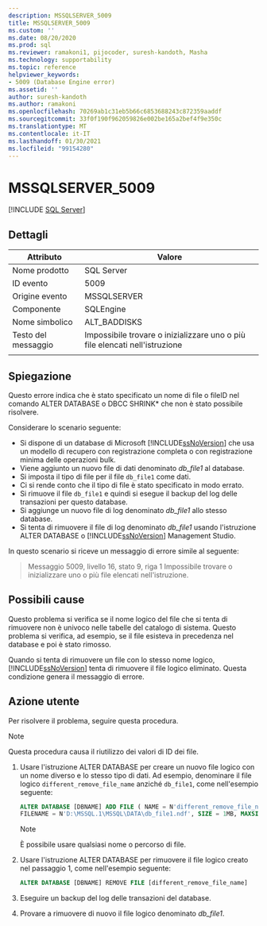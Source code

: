 ```yaml
---
description: MSSQLSERVER_5009
title: MSSQLSERVER_5009
ms.custom: ''
ms.date: 08/20/2020
ms.prod: sql
ms.reviewer: ramakoni1, pijocoder, suresh-kandoth, Masha
ms.technology: supportability
ms.topic: reference
helpviewer_keywords:
- 5009 (Database Engine error)
ms.assetid: ''
author: suresh-kandoth
ms.author: ramakoni
ms.openlocfilehash: 70269ab1c31eb5b66c6853688243c872359aaddf
ms.sourcegitcommit: 33f0f190f962059826e002be165a2bef4f9e350c
ms.translationtype: MT
ms.contentlocale: it-IT
ms.lasthandoff: 01/30/2021
ms.locfileid: "99154280"
---
```

# <a name="mssqlserver_5009"></a>MSSQLSERVER_5009
 [!INCLUDE [SQL Server](../../includes/applies-to-version/sqlserver.md)]

## <a name="details"></a>Dettagli

|Attributo|Valore|
|---|---|
|Nome prodotto|SQL Server|
|ID evento|5009|
|Origine evento|MSSQLSERVER|
|Componente|SQLEngine|
|Nome simbolico|ALT_BADDISKS|
|Testo del messaggio|Impossibile trovare o inizializzare uno o più file elencati nell'istruzione|
||

## <a name="explanation"></a>Spiegazione

Questo errore indica che è stato specificato un nome di file o fileID nel comando ALTER DATABASE o DBCC SHRINK* che non è stato possibile risolvere.

Considerare lo scenario seguente:

- Si dispone di un database di Microsoft [!INCLUDE[ssNoVersion](../../includes/ssnoversion-md.md)] che usa un modello di recupero con registrazione completa o con registrazione minima delle operazioni bulk.
- Viene aggiunto un nuovo file di dati denominato *db_file1* al database.
- Si imposta il tipo di file per il file `db_file1` come dati.
- Ci si rende conto che il tipo di file è stato specificato in modo errato.
- Si rimuove il file `db_file1` e quindi si esegue il backup del log delle transazioni per questo database.
- Si aggiunge un nuovo file di log denominato *db_file1* allo stesso database.
- Si tenta di rimuovere il file di log denominato *db_file1* usando l'istruzione ALTER DATABASE o [!INCLUDE[ssNoVersion](../../includes/ssnoversion-md.md)] Management Studio.

In questo scenario si riceve un messaggio di errore simile al seguente:

> Messaggio 5009, livello 16, stato 9, riga 1 Impossibile trovare o inizializzare uno o più file elencati nell'istruzione.

## <a name="possible-causes"></a>Possibili cause

Questo problema si verifica se il nome logico del file che si tenta di rimuovere non è univoco nelle tabelle del catalogo di sistema. Questo problema si verifica, ad esempio, se il file esisteva in precedenza nel database e poi è stato rimosso.

Quando si tenta di rimuovere un file con lo stesso nome logico, [!INCLUDE[ssNoVersion](../../includes/ssnoversion-md.md)] tenta di rimuovere il file logico eliminato. Questa condizione genera il messaggio di errore.

## <a name="user-action"></a>Azione utente

Per risolvere il problema, seguire questa procedura.

> [!NOTE]
> Questa procedura causa il riutilizzo dei valori di ID dei file.

1. Usare l'istruzione ALTER DATABASE per creare un nuovo file logico con un nome diverso e lo stesso tipo di dati. Ad esempio, denominare il file logico `different_remove_file_name` anziché `db_file1`, come nell'esempio seguente:

    ```sql
    ALTER DATABASE [DBNAME] ADD FILE ( NAME = N'different_remove_file_name',
    FILENAME = N'D:\MSSQL.1\MSSQL\DATA\db_file1.ndf', SIZE = 1MB, MAXSIZE = 1MB)
    ```

    > [!NOTE]
    > È possibile usare qualsiasi nome o percorso di file.

1. Usare l'istruzione ALTER DATABASE per rimuovere il file logico creato nel passaggio 1, come nell'esempio seguente:

    ```sql
    ALTER DATABASE [DBNAME] REMOVE FILE [different_remove_file_name]
    ```

1. Eseguire un backup del log delle transazioni del database.
1. Provare a rimuovere di nuovo il file logico denominato *db_file1*.
